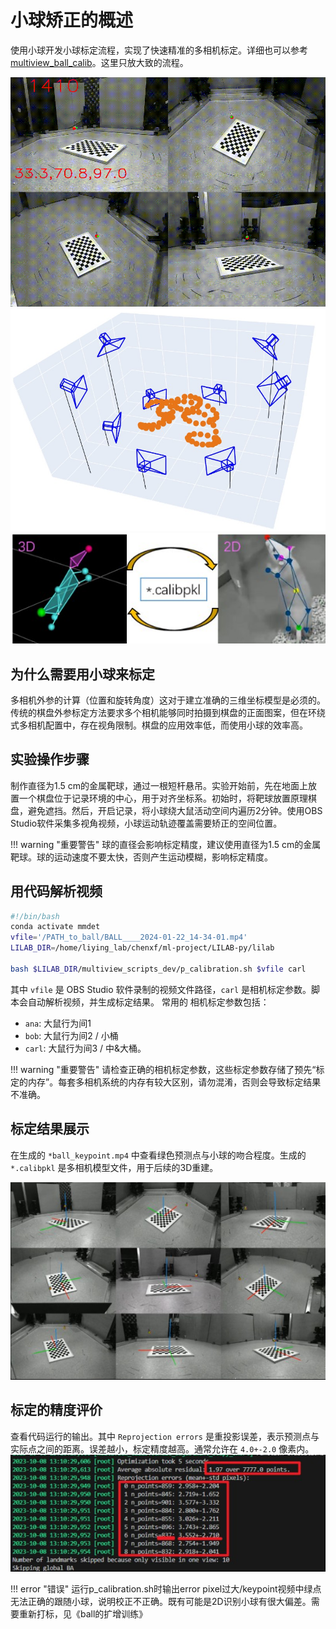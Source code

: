 # 小球矫正的概述
使用小球开发小球标定流程，实现了快速精准的多相机标定。详细也可以参考 [multiview_ball_calib](https://github.com/chenxinfeng4/multiview_ball_calib)。这里只放大致的流程。

![ball move](https://github.com/chenxinfeng4/multiview_ball_calib/raw/main/src_images/ball_move.gif)
![3D camera space](https://github.com/chenxinfeng4/multiview_ball_calib/raw/main/src_images/cameras_3d_show.jpg)
![transform](https://github.com/chenxinfeng4/multiview_ball_calib/raw/main/src_images/transform_2D_3D.jpg)

## 为什么需要用小球来标定
多相机外参的计算（位置和旋转角度）这对于建立准确的三维坐标模型是必须的。传统的棋盘外参标定方法要求多个相机能够同时拍摄到棋盘的正面图案，但在环绕式多相机配置中，存在视角限制。棋盘的应用效率低，而使用小球的效率高。

## 实验操作步骤
制作直径为1.5 cm的金属靶球，通过一根短杆悬吊。实验开始前，先在地面上放置一个棋盘位于记录环境的中心，用于对齐坐标系。初始时，将靶球放置原理棋盘，避免遮挡。然后，开启记录，将小球绕大鼠活动空间内遍历2分钟。使用OBS Studio软件采集多视角视频，小球运动轨迹覆盖需要矫正的空间位置。

!!! warning "重要警告"
    球的直径会影响标定精度，建议使用直径为1.5 cm的金属靶球。球的运动速度不要太快，否则产生运动模糊，影响标定精度。
    

## 用代码解析视频
```bash
#!/bin/bash
conda activate mmdet
vfile='/PATH_to_ball/BALL____2024-01-22_14-34-01.mp4'
LILAB_DIR=/home/liying_lab/chenxf/ml-project/LILAB-py/lilab

bash $LILAB_DIR/multiview_scripts_dev/p_calibration.sh $vfile carl
```

其中 `vfile` 是 OBS Studio 软件录制的视频文件路径，`carl` 是相机标定参数。脚本会自动解析视频，并生成标定结果。
常用的 相机标定参数包括：
- `ana`: 大鼠行为间1
- `bob`: 大鼠行为间2 / 小桶
- `carl`: 大鼠行为间3 / 中&大桶。

!!! warning "重要警告"
    请检查正确的相机标定参数，这些标定参数存储了预先“标定的内存”。每套多相机系统的内存有较大区别，请勿混淆，否则会导致标定结果不准确。

## 标定结果展示
在生成的 `*ball_keypoint.mp4` 中查看绿色预测点与小球的吻合程度。生成的 `*.calibpkl` 是多相机模型文件，用于后续的3D重建。

![ball_keypoint](/assets/images/ball_calibrated.jpg)

## 标定的精度评价
查看代码运行的输出。其中 `Reprojection errors` 是重投影误差，表示预测点与实际点之间的距离。误差越小，标定精度越高。通常允许在 `4.0+-2.0` 像素内。
![ball_keypoint](/assets/images/ball_calibrated_precision.jpg)

!!! error "错误"
    运行p_calibration.sh时输出error pixel过大/keypoint视频中绿点无法正确的跟随小球，说明校正不正确。既有可能是2D识别小球有很大偏差。需要重新打标，见《ball的扩增训练》
